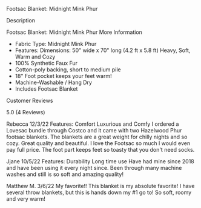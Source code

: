 Footsac Blanket: Midnight Mink Phur

Description

Footsac Blanket: Midnight Mink Phur
More Information
- Fabric Type: Midnight Mink Phur
- Features: Dimensions: 50" wide x 70" long (4.2 ft x 5.8 ft) Heavy, Soft, Warm and Cozy
- 100% Synthetic Faux Fur
- Cotton-poly backing, short to medium pile
- 18" Foot pocket keeps your feet warm!
- Machine-Washable / Hang Dry
- Includes Footsac Blanket

Customer Reviews

5.0 (4 Reviews)

Rebecca 12/3/22
Features: Comfort
Luxurious and Comfy
I ordered a Lovesac bundle through Costco and it came with two Hazelwood Phur footsac blankets. The blankets are a great weight for chilly nights and so cozy. Great quality and beautiful. I love the Footsac so much I would even pay full price. The foot part keeps feet so toasty that you don't need socks.

Jjane 10/5/22
Features: Durability
Long time use
Have had mine since 2018 and have been using it every night since. Been through many machine washes and still is so soft and amazing quality!

Matthew M. 3/6/22
My favorite!!
This blanket is my absolute favorite! I have several throw blankets, but this is hands down my #1 go to! So soft, roomy and very warm!